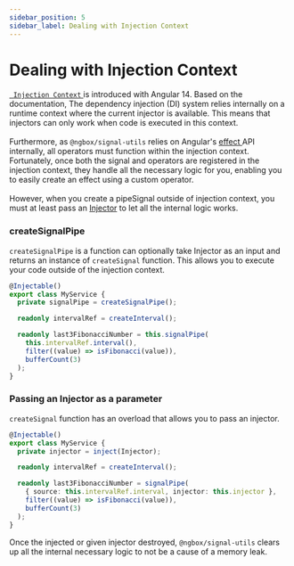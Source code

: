 ```yaml
---
sidebar_position: 5
sidebar_label: Dealing with Injection Context
---
```


# Dealing with Injection Context

<a target="_blank" href="https://angular.io/guide/dependency-injection-context"> <code> Injection Context</code> </a>
is introduced with Angular 14. Based on the documentation, The dependency injection (DI) system relies internally on a runtime context where the current injector is available. This means that injectors can only work when code is executed in this context.
<br />
<br />
Furthermore, as <code>@ngbox/signal-utils</code> relies on Angular's <a target="_blank" href="https://angular.io/api/core/effect">effect </a> API internally, all operators must function within the injection context. Fortunately, once both the signal and operators are registered in the injection context, they handle all the necessary logic for you, enabling you to easily create an effect using a custom operator.
<br />
<br />
However, when you create a pipeSignal outside of injection context, you must at least pass an <a target="_blank" href="https://angular.io/api/core/Injector">Injector</a> to let all the internal logic works.

### createSignalPipe

<code>createSignalPipe</code> is a function can optionally take Injector as an input and returns an instance of <code>createSignal</code> function. This allows you to execute your code outside of the injection context.

```ts
@Injectable()
export class MyService {
  private signalPipe = createSignalPipe();

  readonly intervalRef = createInterval();

  readonly last3FibonacciNumber = this.signalPipe(
    this.intervalRef.interval(),
    filter((value) => isFibonacci(value)),
    bufferCount(3)
  );
}
```

### Passing an Injector as a parameter

<code>createSignal</code> function has an overload that allows you to pass an injector.

```ts
@Injectable()
export class MyService {
  private injector = inject(Injector);

  readonly intervalRef = createInterval();

  readonly last3FibonacciNumber = signalPipe(
    { source: this.intervalRef.interval, injector: this.injector },
    filter((value) => isFibonacci(value)),
    bufferCount(3)
  );
}
```

Once the injected or given injector destroyed, <code>@ngbox/signal-utils</code> clears up all the internal necessary logic to not be a cause of a memory leak.
